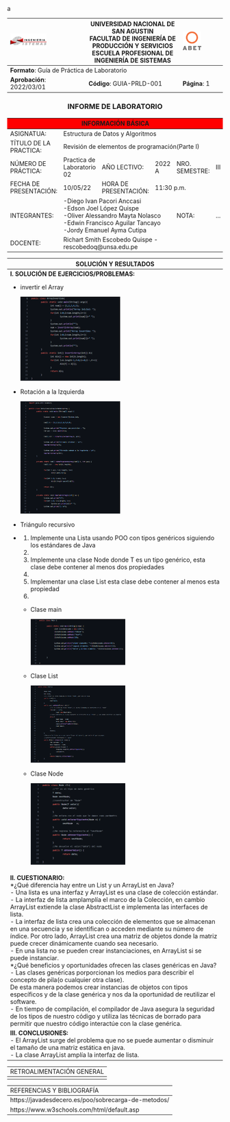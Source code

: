 a<div align="center">
<table>
    <theader>
        <tr>
            <td><img src="./epis.png" alt="EPIS" style="width:50%; height:auto"/></td>
            <th>
                <span style="font-weight:bold;">UNIVERSIDAD NACIONAL DE SAN AGUSTIN</span><br />
                <span style="font-weight:bold;">FACULTAD DE INGENIERÍA DE PRODUCCIÓN Y SERVICIOS</span><br />
                <span style="font-weight:bold;">ESCUELA PROFESIONAL DE INGENIERÍA DE SISTEMAS</span>
            </th>
            <td><img src="./abet.png" alt="ABET" style="width:50%; height:auto"/></td>
        </tr>
    </theader>
    <tbody>
        <tr><td colspan="3"><span style="font-weight:bold;">Formato</span>: Guía de Práctica de Laboratorio</td></tr>
        <tr><td><span style="font-weight:bold;">Aprobación</span>:  2022/03/01</td><td><span style="font-weight:bold;">Código</span>: GUIA-PRLD-001</td><td><span style="font-weight:bold;">Página</span>: 1</td></tr>
    </tbody>
</table>
</div>
<div align="center">
 <h3>INFORME DE LABORATORIO</h3>
</div>
<table>
 <theader>
  <tr><th colspan="6" bgcolor="red">INFORMACIÓN BÁSICA</th></tr>
 </theader>
 <tbody>
  <tr><td>ASIGNATUA:</td><td colspan="5">Estructura de Datos y Algoritmos</td></tr>
  <tr><td>TÍTULO DE LA PRACTICA:</td><td colspan="5">Revisión de elementos de programación(Parte I)</td></tr>
  <tr><td>NÚMERO DE PRÁCTICA:</td><td>Practica de Laboratorio 02</td><td>AÑO LECTIVO:</td><td>2022 A</td><td>NRO. SEMESTRE:</td><td>III</td></tr>
  <tr><td>FECHA DE PRESENTACIÓN:</td><td>10/05/22</td><td>HORA DE PRESENTACIÓN:</td><td colspan="3">11:30 p.m.</td></tr>
  <tr><td>INTEGRANTES:</td><td colspan="3">-Diego Ivan Pacori Anccasi<br>-Edson Joel López Quispe<br>-Oliver Alessandro Mayta Nolasco<br>-Edwin Francisco Aguilar Tancayo<br>-Jordy Emanuel Ayma Cutipa</td><td>NOTA:</td><td>...</td></tr>
  <tr><td>DOCENTE:</td><td colspan="5">Richart Smith Escobedo Quispe - rescobedoq@unsa.edu.pe</td></tr>
 </tbody>
</table>
<table>
 <theader>
  <tr><th>SOLUCIÓN Y RESULTADOS</th></tr>
 </theader>
 <tbody>
  <tr><td><strong>I. SOLUCIÓN DE EJERCICIOS/PROBLEMAS:</strong><br>
  <ul>
    <li> 
        <p>invertir el Array</p>
        <img src="./Imagenes/invertido.png" alt="Problem1" style="width:50%; height:auto">
    </li>
    <li>
        <p>Rotación a la Izquierda</p>
        <img src="./Imagenes/rotacioniz.png" alt="Problem2" style="width:50%; height:auto">
    </li>
    <li>
        <p>Triángulo recursivo</p>
    </li>
    <li>
        <ol>
            <li>Implemente una Lista usando POO con tipos genéricos siguiendo los estándares de Java<li>
            <li>Implemente una clase Node donde T es un tipo genérico, esta clase debe contener al menos dos propiedades<li>
            <li>Implementar una clase List esta clase debe contener al menos esta propiedad<li>
        </ol>
        <ul>
            <li>
                <p>Clase main</p>
                <img src="./Imagenes/claseMain.png" alt="Problem1" style="width:50%; height:auto">
            </li>
            <li>
                <p>Clase List</p>
                <img src="./Imagenes/claseList.png" alt="Problem1" style="width:50%; height:auto">
            </li>
            <li>
                <p>Clase Node</p>
                <img src="./Imagenes/claseNode.png" alt="Problem1" style="width:50%; height:auto">
            </li>
        </ul>
    </li>
  </ul>
  </td></tr>
  <tr><td><strong>II. CUESTIONARIO:</strong><br>*¿Qué diferencia hay entre un List y un ArrayList en Java?<br>- Una lista es una interfaz y ArrayList es una clase de colección estándar.<br>- La interfaz de lista amplamplía el marco de la Colección, en cambio ArrayList extiende la clase AbstractList e implementa las interfaces de lista.<br>- La interfaz de lista crea una colección de elementos que se almacenan en una secuencia y se identifican o acceden mediante su número de índice. Por otro lado, ArrayList crea una matriz de objetos donde la matriz puede crecer dinámicamente cuando sea necesario.<br>- En una lista no se pueden crear instanciaciones, en ArrayList si se puede instanciar.<br>*¿Qué beneficios y oportunidades ofrecen las clases genéricas en Java?<br>- Las clases genéricas porporcionan los medios para describir el concepto de pila(o cualquier otra clase).<br> De esta manera podemos crear instancias de objetos con tipos específicos y de la clase genérica y nos da la oportunidad de reutilizar el software.<br>- En tiempo de compilación, el compilador de Java asegura la seguridad de los tipos de nuestro código y utiliza las técnicas de borrado para permitir que nuestro código interactúe con la clase genérica.
  </td></tr>


  <tr><td><strong>III. CONCLUSIONES:</strong><br>- El ArrayList surge del problema que no se puede aumentar o disminuir el tamaño de una matriz estática en java.<br>- La clase ArrayList amplía la interfaz de lista.
  </td></tr>
 </tbody>
</table>

<table>
 <theader>
  <tr><td>RETROALIMENTACIÓN GENERAL</td><tr>
 </theader>
 <tbody>
  <tr><td></td></tr>
 </tbody>
</table>


    
<table>
 <theader>
  <tr><td>REFERENCIAS Y BIBLIOGRAFÍA</td><tr>
 </theader>
 <tbody>
  <tr><td>https://javadesdecero.es/poo/sobrecarga-de-metodos/ </td></tr>
  <tr><td>https://www.w3schools.com/html/default.asp </td></tr>
 </tbody>
</table>